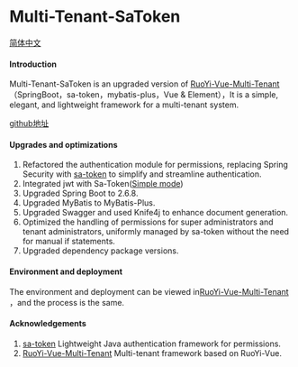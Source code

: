 # Multi-Tenant-SaToken

[简体中文](https://gitee.com/willf/springboot-multi-tenant-sa-token/blob/master/README_zh.md)

#### Introduction
Multi-Tenant-SaToken is an upgraded version of [RuoYi-Vue-Multi-Tenant](https://gitee.com/leslie8195/ruo-yi-vue-multi-tenant) （SpringBoot，sa-token，mybatis-plus，Vue & Element），It is a simple, elegant, and lightweight framework for a multi-tenant system.

[github地址](https://github.com/u3breeze/Springboot-Multi-Tenant-SaToken)

#### Upgrades and optimizations
1. Refactored the authentication module for permissions, replacing Spring Security with [sa-token](https://sa-token.cc) to simplify and streamline authentication.
2. Integrated jwt with Sa-Token([Simple mode](https://sa-token.cc/doc.html#/plugin/jwt-extend)) 
3. Upgraded Spring Boot to 2.6.8.
4. Upgraded MyBatis to MyBatis-Plus.
5. Upgraded Swagger and used Knife4j to enhance document generation.
6. Optimized the handling of permissions for super administrators and tenant administrators, uniformly managed by sa-token without the need for manual if statements.
7. Upgraded dependency package versions.

#### Environment and deployment
The environment and deployment can be viewed in[RuoYi-Vue-Multi-Tenant](https://gitee.com/leslie8195/ruo-yi-vue-multi-tenant) ，and the process is the same.

#### Acknowledgements
1. [sa-token](https://sa-token.cc) Lightweight Java authentication framework for permissions.
2. [RuoYi-Vue-Multi-Tenant](https://gitee.com/leslie8195/ruo-yi-vue-multi-tenant) Multi-tenant framework based on RuoYi-Vue.
